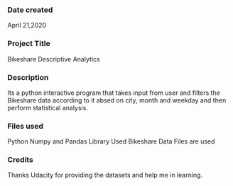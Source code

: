 ### Date created
April 21,2020

### Project Title
Bikeshare Descriptive Analytics

### Description
Its a python interactive program that takes input from user and filters the Bikeshare data according to it  absed on city, month and weekday and then perform statistical analysis.

### Files used
Python Numpy and Pandas Library Used
Bikeshare Data Files are used

### Credits
Thanks Udacity for providing the datasets and help me in learning.

